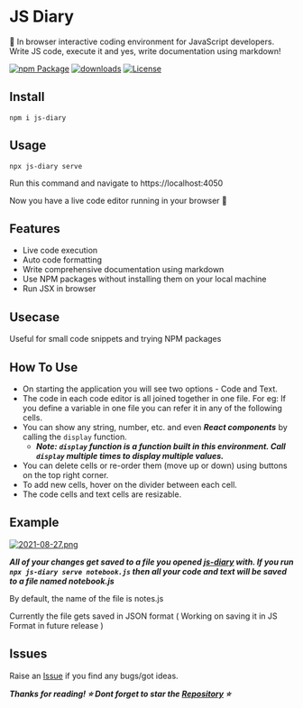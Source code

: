 # JS Diary 
📌 In browser interactive coding environment for JavaScript developers. Write JS code, execute it and yes, write documentation using markdown! 

[![npm Package](https://img.shields.io/npm/v/js-diary.svg)](https://www.npmjs.org/package/js-diary) 
[![downloads](https://img.shields.io/npm/dt/js-diary.svg)](http://npm-stat.com/charts.html?package=js-diary)
[![License](https://img.shields.io/npm/l/js-diary.svg)](https://github.com/karishmashuklaa/js-diary/blob/master/LICENSE)

## Install
```
npm i js-diary
```

## Usage
```
npx js-diary serve
```

Run this command and navigate to https://localhost:4050

Now you have a live code editor running in your browser 🎉

## Features
* Live code execution
* Auto code formatting
* Write comprehensive documentation using markdown
* Use NPM packages without installing them on your local machine
* Run JSX in browser

## Usecase
Useful for small code snippets and trying NPM packages

## How To Use
* On starting the application you will see two options - Code and Text.
* The code in each code editor is all joined together in one file. For eg: If you define a variable in one file you can refer it in any of the following cells.
* You can show any string, number, etc. and even ***React components*** by calling the `display` function.
   *  ***Note: `display` function is a function built in this environment. Call `display` multiple times to display multiple values.***
* You can delete cells or re-order them (move up or down) using buttons on the top right corner.
* To add new cells, hover on the divider between each cell.
* The code cells and text cells are resizable.

## Example 
[![2021-08-27.png](https://i.postimg.cc/PJ3CZmqT/2021-08-27.png)](https://postimg.cc/ZvNYzv3M)


***All of your changes get saved to a file you opened [js-diary](https://www.npmjs.com/package/js-diary) with. If you run `npx js-diary serve notebook.js` then all your code and text will be saved to a file named notebook.js***

By default, the name of the file is notes.js

Currently the file gets saved in JSON format ( Working on saving it in JS Format in future release ) 

## Issues
Raise an [Issue](https://github.com/karishmashuklaa/js-diary/issues) if you find any bugs/got ideas. 


***Thanks for reading! ⭐ Dont forget to star the [Repository](https://github.com/karishmashuklaa/js-diary) ⭐***


